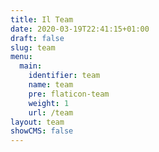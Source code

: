 ```yaml
---
title: Il Team
date: 2020-03-19T22:41:15+01:00
draft: false
slug: team
menu:
  main:
    identifier: team
    name: team
    pre: flaticon-team
    weight: 1
    url: /team
layout: team
showCMS: false
---
```

